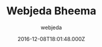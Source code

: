 ---
title: Webjeda Bheema
github: 'https://github.com/sharu725/bheema'
demo: 'https://webjeda.com/bheema'
author: webjeda
ssg:
  - Jekyll
cms:
  - No Cms
date: 2016-12-08T18:01:48.000Z
github_branch: master
description: A journal theme
stale: true
---